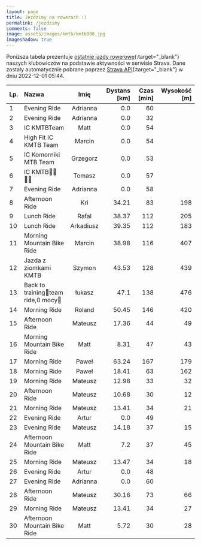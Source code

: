 ```yaml
---
layout: page
title: Jeździmy na rowerach :)
permalink: /jezdzimy
comments: false
image: assets/images/kmtb/kmtb008.jpg
imageshadow: true
---
```


Poniższa tabela prezentuje [ostatnie jazdy rowerowe](https://www.strava.com/clubs/336381){:target="_blank"} naszych klubowiczów na podstawie aktywności w serwisie Strava. Dane zostały automatycznie pobrane poprzez [Strava API](https://developers.strava.com/docs/reference/#api-Clubs-getClubActivitiesById){:target="_blank"} w dniu 2022-12-01 05:44.

Lp. | Nazwa | Imię | Dystans [km] | Czas [min] | Wysokość [m]
:--- | :--- | :---: | ---: | ---: | ---:
1|Evening Ride|Adrianna|0.0|60|
2|Evening Ride|Adrianna|0.0|32|
3|IC KMTBTeam|Matt|0.0|54|
4|High Fit IC KMTB Team|Marcin|0.0|54|
5|IC Komorniki MTB Team|Grzegorz|0.0|53|
6|IC KMTB💪🏻💪🏻|Tomasz|0.0|57|
7|Evening Ride|Adrianna|0.0|58|
8|Afternoon Ride|Kri|34.21|83|198
9|Lunch Ride|Rafal|38.37|112|205
10|Lunch Ride|Arkadiusz|39.35|112|183
11|Morning Mountain Bike Ride|Marcin|38.98|116|407
12|Jazda z ziomkami KMTB|Szymon|43.53|128|439
13|Back to training😤team ride,0 mocy🤯|łukasz|47.1|138|476
14|Morning Ride|Roland|50.45|146|420
15|Afternoon Ride|Mateusz|17.36|44|49
16|Morning Mountain Bike Ride|Matt|8.31|47|43
17|Morning Ride|Paweł|63.24|167|179
18|Morning Ride|Paweł|18.41|63|162
19|Morning Ride|Mateusz|12.98|33|32
20|Afternoon Ride|Mateusz|10.68|30|12
21|Morning Ride|Mateusz|13.41|34|21
22|Evening Ride|Artur|0.0|49|
23|Evening Ride|Mateusz|14.18|37|15
24|Afternoon Mountain Bike Ride|Matt|7.2|37|45
25|Morning Ride|Mateusz|13.47|34|18
26|Evening Ride|Artur|0.0|48|
27|Evening Ride|Adrianna|0.0|60|
28|Afternoon Ride|Mateusz|30.16|73|66
29|Morning Ride|Mateusz|13.41|34|27
30|Afternoon Mountain Bike Ride|Matt|5.72|30|28
